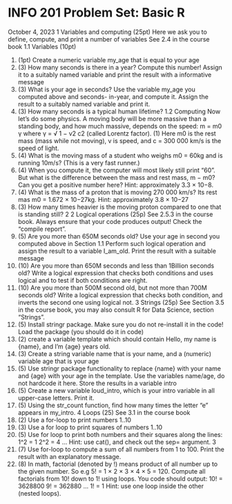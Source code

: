 # INFO 201 Problem Set: Basic R
October 4, 2023
1 Variables and computing (25pt)
Here we ask you to define, compute, and print a number of variables See 2.4 in the course book
1.1 Variables (10pt)
1. (1pt) Create a numeric variable my_age that is equal to your age
2. (3) How many seconds is there in a year? Compute this number! Assign it to a suitably
named variable and print the result with a informative message
3. (3) What is your age in seconds? Use the variable my_age you computed above and seconds-
in-year, and compute it. Assign the result to a suitably named variable and print it.
4. (3) How many seconds is a typical human lifetime?
1.2 Computing
Now let’s do some physics. A moving body will be more massive than a standing body, and how
much massive, depends on the speed:
m = m0
γ where γ =
√
1 − v2
c2 (called Lorentz factor). (1)
Here m0 is the rest mass (mass while not moving), v is speed, and c = 300 000 km/s is the speed of
light.
1. (4) What is the moving mass of a student who weighs m0 = 60kg and is running 10m/s?
(This is a very fast runner.)
2. (4) When you compute it, the computer will most likely still print “60”. But what is the
difference between the mass and rest mass, m − m0? Can you get a positive number here?
Hint: approximately 3.3 × 10−8.
3. (4) What is the mass of a proton that is moving 270 000 km/s? Its rest mas m0 = 1.672 × 10−27kg.
Hint: approximately 3.8 × 10−27
4. (3) How many times heavier is the moving proton compared to one that is standing still?
2
2 Logical operations (25p)
See 2.5.3 in the course book.
Always ensure that your code produces output! Check the “compile report”.
1. (5) Are you more than 650M seconds old? Use your age in second you computed above in
Section 1.1 Perform such logical operation and assign the result to a variable I_am_old. Print
the result with a suitable message
2. (10) Are you more than 650M seconds and less than 1Billion seconds old? Write a logical
expression that checks both conditions and uses logical and to test if both conditions are right.
3. (10) Are you more than 500M second old, but not more than 700M seconds old? Write a
logical expression that checks both condition, and inverts the second one using logical not.
3 Strings (25p)
See Section 3.5 in the course book, you may also consult R for Data Science, section “Strings”.
1. (5) Install stringr package. Make sure you do not re-install it in the code! Load the package
(you should do it in code)
2. (2) create a variable template which should contain Hello, my name is {name}, and I’m
{age} years old.
3. (3) Create a string variable name that is your name, and a (numeric) variable age that is your
age
4. (5) Use stringr package functionality to replace {name} with your name and {age} with your
age in the template. Use the variables name/age, do not hardcode it here. Store the results
in a variable intro
5. (5) Create a new variable loud_intro, which is your intro variable in all upper-case letters.
Print it.
6. (5) Using the str_count function, find how many times the letter “e” appears in my_intro.
4 Loops (25)
See 3.1 in the course book
1. (2) Use a for-loop to print numbers 1..10
2. (3) Use a for loop to print squares of numbers 1..10
3. (5) Use for loop to print both numbers and their squares along the lines:
1^2 = 1
2^2 = 4
...
Hint: use cat(), and check out the sep= argument.
3
4. (7) Use for-loop to compute a sum of all numbers from 1 to 100. Print the result with an
explanatory message.
5. (8) In math, factorial (denoted by !) means product of all number up to the given number.
So e.g 5! = 1 × 2 × 3 × 4 × 5 = 120. Compute all factorials from 10! down to 1! using loops.
You code should output:
10! = 3628800
9! = 362880
...
1! = 1
Hint: use one loop inside the other (nested loops).
